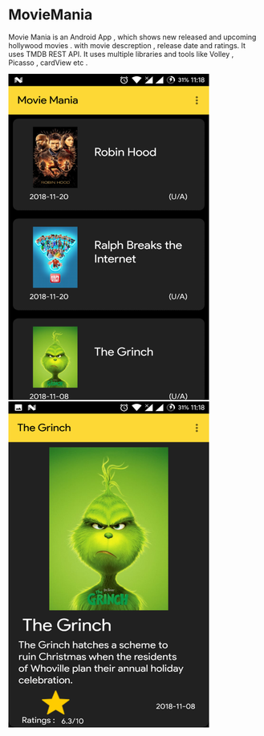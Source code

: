 # MovieMania
Movie Mania is an Android App , 
which shows new released and upcoming hollywood movies . 
with movie descreption , release date and ratings. 
It uses TMDB REST API. It uses multiple libraries and tools like Volley , Picasso , cardView etc .

<img src="ss1.png" width=400 height=650>

<img src="ss2.png" width=400 height=650>
